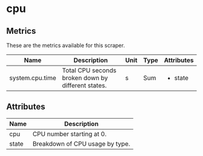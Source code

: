 [comment]: <> (Code generated by mdatagen. DO NOT EDIT.)

# cpu

## Metrics

These are the metrics available for this scraper.

| Name | Description | Unit | Type | Attributes |
| ---- | ----------- | ---- | ---- | ---------- |
| system.cpu.time | Total CPU seconds broken down by different states. | s | Sum | <ul> <li>state</li> </ul> |

## Attributes

| Name | Description |
| ---- | ----------- |
| cpu | CPU number starting at 0. |
| state | Breakdown of CPU usage by type. |